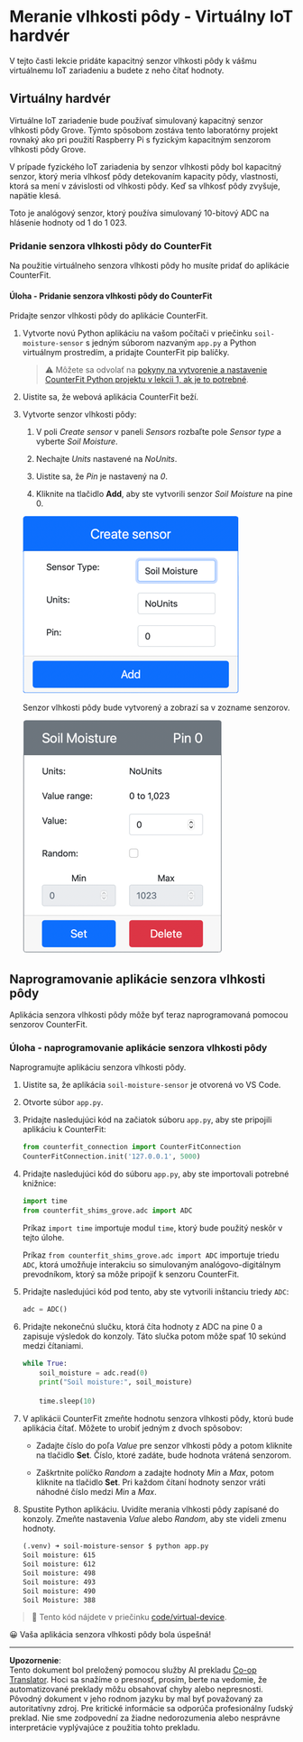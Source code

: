 <!--
CO_OP_TRANSLATOR_METADATA:
{
  "original_hash": "2bf65f162bcebd35fbcba5fd245afac4",
  "translation_date": "2025-08-28T11:02:22+00:00",
  "source_file": "2-farm/lessons/2-detect-soil-moisture/virtual-device-soil-moisture.md",
  "language_code": "sk"
}
-->
# Meranie vlhkosti pôdy - Virtuálny IoT hardvér

V tejto časti lekcie pridáte kapacitný senzor vlhkosti pôdy k vášmu virtuálnemu IoT zariadeniu a budete z neho čítať hodnoty.

## Virtuálny hardvér

Virtuálne IoT zariadenie bude používať simulovaný kapacitný senzor vlhkosti pôdy Grove. Týmto spôsobom zostáva tento laboratórny projekt rovnaký ako pri použití Raspberry Pi s fyzickým kapacitným senzorom vlhkosti pôdy Grove.

V prípade fyzického IoT zariadenia by senzor vlhkosti pôdy bol kapacitný senzor, ktorý meria vlhkosť pôdy detekovaním kapacity pôdy, vlastnosti, ktorá sa mení v závislosti od vlhkosti pôdy. Keď sa vlhkosť pôdy zvyšuje, napätie klesá.

Toto je analógový senzor, ktorý používa simulovaný 10-bitový ADC na hlásenie hodnoty od 1 do 1 023.

### Pridanie senzora vlhkosti pôdy do CounterFit

Na použitie virtuálneho senzora vlhkosti pôdy ho musíte pridať do aplikácie CounterFit.

#### Úloha - Pridanie senzora vlhkosti pôdy do CounterFit

Pridajte senzor vlhkosti pôdy do aplikácie CounterFit.

1. Vytvorte novú Python aplikáciu na vašom počítači v priečinku `soil-moisture-sensor` s jedným súborom nazvaným `app.py` a Python virtuálnym prostredím, a pridajte CounterFit pip balíčky.

    > ⚠️ Môžete sa odvolať na [pokyny na vytvorenie a nastavenie CounterFit Python projektu v lekcii 1, ak je to potrebné](../../../1-getting-started/lessons/1-introduction-to-iot/virtual-device.md).

1. Uistite sa, že webová aplikácia CounterFit beží.

1. Vytvorte senzor vlhkosti pôdy:

    1. V poli *Create sensor* v paneli *Sensors* rozbaľte pole *Sensor type* a vyberte *Soil Moisture*.

    1. Nechajte *Units* nastavené na *NoUnits*.

    1. Uistite sa, že *Pin* je nastavený na *0*.

    1. Kliknite na tlačidlo **Add**, aby ste vytvorili senzor *Soil Moisture* na pine 0.

    ![Nastavenia senzora vlhkosti pôdy](../../../../../translated_images/counterfit-create-soil-moisture-sensor.35266135a5e0ae68b29a684d7db0d2933a8098b2307d197f7c71577b724603aa.sk.png)

    Senzor vlhkosti pôdy bude vytvorený a zobrazí sa v zozname senzorov.

    ![Vytvorený senzor vlhkosti pôdy](../../../../../translated_images/counterfit-soil-moisture-sensor.81742b2de0e9de60a3b3b9a2ff8ecc686d428eb6d71820f27a693be26e5aceee.sk.png)

## Naprogramovanie aplikácie senzora vlhkosti pôdy

Aplikácia senzora vlhkosti pôdy môže byť teraz naprogramovaná pomocou senzorov CounterFit.

### Úloha - naprogramovanie aplikácie senzora vlhkosti pôdy

Naprogramujte aplikáciu senzora vlhkosti pôdy.

1. Uistite sa, že aplikácia `soil-moisture-sensor` je otvorená vo VS Code.

1. Otvorte súbor `app.py`.

1. Pridajte nasledujúci kód na začiatok súboru `app.py`, aby ste pripojili aplikáciu k CounterFit:

    ```python
    from counterfit_connection import CounterFitConnection
    CounterFitConnection.init('127.0.0.1', 5000)
    ```

1. Pridajte nasledujúci kód do súboru `app.py`, aby ste importovali potrebné knižnice:

    ```python
    import time
    from counterfit_shims_grove.adc import ADC
    ```

    Príkaz `import time` importuje modul `time`, ktorý bude použitý neskôr v tejto úlohe.

    Príkaz `from counterfit_shims_grove.adc import ADC` importuje triedu `ADC`, ktorá umožňuje interakciu so simulovaným analógovo-digitálnym prevodníkom, ktorý sa môže pripojiť k senzoru CounterFit.

1. Pridajte nasledujúci kód pod tento, aby ste vytvorili inštanciu triedy `ADC`:

    ```python
    adc = ADC()
    ```

1. Pridajte nekonečnú slučku, ktorá číta hodnoty z ADC na pine 0 a zapisuje výsledok do konzoly. Táto slučka potom môže spať 10 sekúnd medzi čítaniami.

    ```python
    while True:
        soil_moisture = adc.read(0)
        print("Soil moisture:", soil_moisture)
    
        time.sleep(10)
    ```

1. V aplikácii CounterFit zmeňte hodnotu senzora vlhkosti pôdy, ktorú bude aplikácia čítať. Môžete to urobiť jedným z dvoch spôsobov:

    * Zadajte číslo do poľa *Value* pre senzor vlhkosti pôdy a potom kliknite na tlačidlo **Set**. Číslo, ktoré zadáte, bude hodnota vrátená senzorom.

    * Zaškrtnite políčko *Random* a zadajte hodnoty *Min* a *Max*, potom kliknite na tlačidlo **Set**. Pri každom čítaní hodnoty senzor vráti náhodné číslo medzi *Min* a *Max*.

1. Spustite Python aplikáciu. Uvidíte merania vlhkosti pôdy zapísané do konzoly. Zmeňte nastavenia *Value* alebo *Random*, aby ste videli zmenu hodnoty.

    ```output
    (.venv) ➜ soil-moisture-sensor $ python app.py 
    Soil moisture: 615
    Soil moisture: 612
    Soil moisture: 498
    Soil moisture: 493
    Soil moisture: 490
    Soil Moisture: 388
    ```

> 💁 Tento kód nájdete v priečinku [code/virtual-device](../../../../../2-farm/lessons/2-detect-soil-moisture/code/virtual-device).

😀 Vaša aplikácia senzora vlhkosti pôdy bola úspešná!

---

**Upozornenie**:  
Tento dokument bol preložený pomocou služby AI prekladu [Co-op Translator](https://github.com/Azure/co-op-translator). Hoci sa snažíme o presnosť, prosím, berte na vedomie, že automatizované preklady môžu obsahovať chyby alebo nepresnosti. Pôvodný dokument v jeho rodnom jazyku by mal byť považovaný za autoritatívny zdroj. Pre kritické informácie sa odporúča profesionálny ľudský preklad. Nie sme zodpovední za žiadne nedorozumenia alebo nesprávne interpretácie vyplývajúce z použitia tohto prekladu.